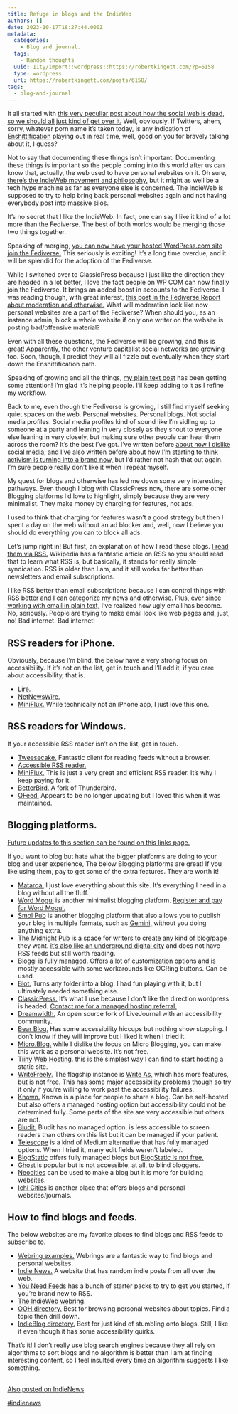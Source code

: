 ```yaml
---
title: Refuge in blogs and the IndieWeb
authors: []
date: 2023-10-17T18:27:44.000Z
metadata:
  categories:
    - Blog and journal.
  tags:
    - Random thoughts
  uuid: 11ty/import::wordpress::https://robertkingett.com/?p=6158
  type: wordpress
  url: https://robertkingett.com/posts/6158/
tags:
  - blog-and-journal
---
```

It all started with [this very peculiar post about how the social web is dead, so we should all just kind of get over it.](https://om.co/2023/10/15/social-internet-is-dead-get-used-to-it/) Well, obviously. If Twitters, ahem, sorry, whatever porn name it’s taken today, is any indication of [Enshittification](https://en.wikipedia.org/wiki/Enshittification) playing out in real time, well, good on you for bravely talking about it, I guess?

Not to say that documenting these things isn’t important. Documenting these things is important so the people coming into this world after us can know that, actually, the web used to have personal websites on it. Oh sure, [there’s the IndieWeb movement and philosophy,](https://indieweb.org/) but it might as well be a tech hype machine as far as everyone else is concerned. The IndieWeb is supposed to try to help bring back personal websites again and not having everybody post into massive silos.

It’s no secret that I like the IndieWeb. In fact, one can say I like it kind of a lot more than the Fediverse. The best of both worlds would be merging those two things together.

Speaking of merging, [you can now have your hosted WordPress.com site join the Fediverse.](https://fedi.tips/wordpress-turning-your-blog-into-a-fediverse-server/) This seriously is exciting! It’s a long time overdue, and it will be splendid for the adoption of the Fediverse.

While I switched over to ClassicPress because I just like the direction they are headed in a lot better, I love the fact people on WP COM can now finally join the Fediverse. It brings an added boost in accounts to the Fediverse. I was reading though, with great interest, [this post in the Fediverse Report about moderation and otherwise.](https://fediversereport.com/last-week-in-fediverse-episode-39/) What will moderation look like now personal websites are a part of the Fediverse? When should you, as an instance admin, block a whole website if only one writer on the website is posting bad/offensive material?

Even with all these questions, the Fediverse will be growing, and this is great! Apparently, the other venture capitalist social networks are growing too. Soon, though, I predict they will all fizzle out eventually when they start down the Enshittification path.

Speaking of growing and all the things, [my plain text post](https://robertkingett.com/2023/10/02/plaintext/) has been getting some attention! I’m glad it’s helping people. I’ll keep adding to it as I refine my workflow.

Back to me, even though the Fediverse is growing, I still find myself seeking quiet spaces on the web. Personal websites. Personal blogs. Not social media profiles. Social media profiles kind of sound like I’m sidling up to someone at a party and leaning in very closely as they shout to everyone else leaning in very closely, but making sure other people can hear them across the room? It’s the best I’ve got. I’ve written before [about how I dislike social media,](https://robertkingett.com/category/blog/) and I’ve also written before about [how I’m starting to think activism is turning into a brand now,](https://robertkingett.com/2022/03/06/updates-only-and-author-harassment/) but I’d rather not hash that out again. I’m sure people really don’t like it when I repeat myself.

My quest for blogs and otherwise has led me down some very interesting pathways. Even though I blog with ClassicPress now, there are some other Blogging platforms I’d love to highlight, simply because they are very minimalist. They make money by charging for features, not ads.

I used to think that charging for features wasn’t a good strategy but then I spent a day on the web without an ad blocker and, well, now I believe you should do everything you can to block all ads.

Let’s jump right in! But first, an explanation of how I read these blogs. [I read them via RSS.](https://aboutfeeds.com/) Wikipedia has a fantastic article on RSS so you should read that to learn what RSS is, but basically, it stands for really simple syndication. RSS is older than I am, and it still works far better than newsletters and email subscriptions.

I like RSS better than email subscriptions because I can control things with RSS better and I can categorize my news and otherwise. Plus, [ever since working with email in plain text,](https://useplaintext.email/) I’ve realized how ugly email has become. No, seriously. People are trying to make email look like web pages and, just, no! Bad internet. Bad internet!

## RSS readers for iPhone.

Obviously, because I’m blind, the below have a very strong focus on accessibility. If it’s not on the list, get in touch and I’ll add it, if you care about accessibility, that is.

-   [Lire.](https://www.lireapp.com/)
-   [NetNewsWire.](https://netnewswire.com/)
-   [MiniFlux.](https://miniflux.app/hosting.html) While technically not an iPhone app, I just love this one.

## RSS readers for Windows.

If your accessible RSS reader isn’t on the list, get in touch.

-   [Tweesecake.](https://tweesecake.app/) Fantastic client for reading feeds without a browser.
-   [Accessible RSS reader.](https://www.webbie.org.uk/rssnewsreader/index.htm)
-   [MiniFlux.](https://miniflux.app/hosting.html) This is just a very great and efficient RSS reader. It’s why I keep paying for it.
-   [BetterBird.](https://www.betterbird.eu/downloads/index.php) A fork of Thunderbird.
-   [QFeed.](https://getaccessibleapps.com/qfeed/) Appears to be no longer updating but I loved this when it was maintained.

## Blogging platforms.

[Future updates to this section can be found on this links page.](https://robertkingett.com/links/)

If you want to blog but hate what the bigger platforms are doing to your blog and user experience, The below Blogging platforms are great! If you like using them, pay to get some of the extra features. They are worth it!

-   [Mataroa.](https://mataroa.blog/) I just love everything about this site. It’s everything I need in a blog without all the fluff.
-   [Word Mogul](https://wordmogul.com/) is another minimalist blogging platform. [Register and pay for Word Mogul.](https://wordmogul.com/pricing)
-   [Smol Pub](https://smol.pub/) is another blogging platform that also allows you to publish your blog in multiple formats, such as [Gemini,](https://en.wikipedia.org/wiki/Gemini_\(protocol\)) without you doing anything extra.
-   [The Midnight Pub](https://midnight.pub/manual) is a space for writers to create any kind of blog/page they want. [it’s also like an underground digital city](https://nightfall.city/) and does not have RSS feeds but still worth reading.
-   [Bloggi](https://bloggi.co/) is fully managed. Offers a lot of customization options and is mostly accessible with some workarounds like OCRing buttons. Can be used.
-   [Blot.](https://blot.im/) Turns any folder into a blog. I had fun playing with it, but I ultimately needed something else.
-   [ClassicPress.](https://www.classicpress.net/) It’s what I use because I don’t like the direction wordpress is headed. [Contact me for a managed hosting referral.](https://robertkingett.com/contact/)
-   [Dreamwidth.](https://www.dreamwidth.org/create) An open source fork of LiveJournal with an accessibility community.
-   [Bear Blog.](https://bearblog.dev/) Has some accessibility hiccups but nothing show stopping. I don’t know if they will improve but I liked it when I tried it.
-   [Micro.Blog.](https://micro.blog/account/plans) while I dislike the focus on Micro Blogging, you can make this work as a personal website. It’s not free.
-   [Tiiny Web Hosting.](https://tiiny.host/host/host-eleventy/) this is the simplest way I can find to start hosting a static site.
-   [WriteFreely.](https://writefreely.org/instances) The flagship instance is [Write As,](https://write.as/pricing) which has more features, but is not free. This has some major accessibility problems though so try it only if you’re willing to work past the accessibility failures.
-   [Known.](https://withknown.com/education/form/?context=campus) Known is a place for people to share a blog. Can be self-hosted but also offers a managed hosting option but accessibility could not be determined fully. Some parts of the site are very accessible but others are not.
-   [Bludit.](https://www.bludit.com/) Bludit has no managed option. is less accessible to screen readers than others on this list but it can be managed if your patient.
-   [Telescope](https://telescope.ac/) is a kind of Medium alternative that has fully managed options. When I tried it, many edit fields weren’t labeled.
-   [BlogStatic](https://blogstatic.io/) offers fully managed blogs but [BlogStatic is not free.](https://blogstatic.io/pricing)
-   [Ghost](https://ghost.org/pricing/) is popular but is not accessible, at all, to blind bloggers.
-   [Neocities](https://neocities.org/about) can be used to make a blog but it is more for building websites.
-   [Ichi Cities](https://ichi.city/) is another place that offers blogs and personal websites/journals.

## How to find blogs and feeds.

The below websites are my favorite places to find blogs and RSS feeds to subscribe to.

-   [Webring examples.](https://indieweb.org/webring#Examples) Webrings are a fantastic way to find blogs and personal websites.
-   [Indie News.](https://news.indieweb.org/en) A website that has random indie posts from all over the web.
-   [You Need Feeds](https://www.youneedfeeds.com/starter-packs) has a bunch of starter packs to try to get you started, if you’re brand new to RSS.
-   [The IndieWeb webring.](https://🕸💍.ws/)
-   [OOH directory.](https://ooh.directory/) Best for browsing personal websites about topics. Find a topic then drill down.
-   [IndieBlog directory.](https://indieblog.page/) Best for just kind of stumbling onto blogs. Still, I like it even though it has some accessibility quirks.

That’s it! I don’t really use blog search engines because they all rely on algorithms to sort blogs and no algorithm is better than I am at finding interesting content, so I feel insulted every time an algorithm suggests I like something.

[  
Also posted on IndieNews  
](https://news.indieweb.org/en)

[#indienews](https://news.indieweb.org/en)
